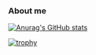 ### About me


[![Anurag's GitHub stats](https://github-readme-stats.vercel.app/api?username=KantaNakamura&show_icons=true&theme=tokyonight)](https://github.com/KantaNakamura/github-readme-stats)

[![trophy](https://github-profile-trophy.vercel.app/?username=KantaNakamura&theme=onedark)](https://github.com/KantaNakamura/github-profile-trophy)
